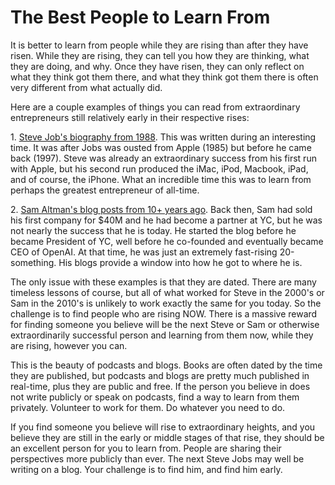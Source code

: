 # The Best People to Learn From

It is better to learn from people while they are rising than after they have risen. While they are rising, they can tell you how they are thinking, what they are doing, and why. Once they have risen, they can only reflect on what they think got them there, and what they think got them there is often very different from what actually did.

Here are a couple examples of things you can read from extraordinary entrepreneurs still relatively early in their respective rises:

1\. [Steve Job's biography from 1988](https://www.amazon.com/Steve-Jobs-Jeffrey-S-Young/dp/0673188647). This was written during an interesting time. It was after Jobs was ousted from Apple (1985) but before he came back (1997). Steve was already an extraordinary success from his first run with Apple, but his second run produced the iMac, iPod, Macbook, iPad, and of course, the iPhone. What an incredible time this was to learn from perhaps the greatest entrepreneur of all-time.

2\. [Sam Altman's blog posts from 10+ years ago](https://blog.samaltman.com/). Back then, Sam had sold his first company for $40M and he had become a partner at YC, but he was not nearly the success that he is today. He started the blog before he became President of YC, well before he co-founded and eventually became CEO of OpenAI. At that time, he was just an extremely fast-rising 20-something. His blogs provide a window into how he got to where he is.

The only issue with these examples is that they are dated. There are many timeless lessons of course, but all of what worked for Steve in the 2000's or Sam in the 2010's is unlikely to work exactly the same for you today. So the challenge is to find people who are rising NOW. There is a massive reward for finding someone you believe will be the next Steve or Sam or otherwise extraordinarily successful person and learning from them now, while they are rising, however you can. 

This is the beauty of podcasts and blogs. Books are often dated by the time they are published, but podcasts and blogs are pretty much published in real-time, plus they are public and free. If the person you believe in does not write publicly or speak on podcasts, find a way to learn from them privately. Volunteer to work for them. Do whatever you need to do. 

If you find someone you believe will rise to extraordinary heights, and you believe they are still in the early or middle stages of that rise, they should be an excellent person for you to learn from. People are sharing their perspectives more publicly than ever. The next Steve Jobs may well be writing on a blog. Your challenge is to find him, and find him early.
